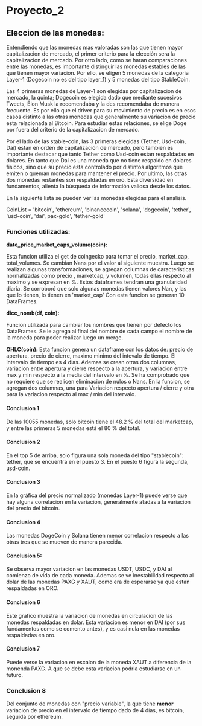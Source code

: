 # Proyecto_2

## Eleccion de las monedas:

Entendiendo que las monedas mas valoradas son las que tienen mayor capitalizacion de mercado, el primer criterio para la elección sera la capitalizacion de mercado. Por otro lado, como se haran comparaciones entre las monedas, es importante distinguir las monedas estables de las que tienen mayor variacion. Por ello, se eligen 5 monedas de la categoria Layer-1 (Dogecoin no es del tipo layer_1) y 5 monedas del tipo StableCoin.

Las 4 primeras monedas de Layer-1 son elegidas por capitalizacion de mercado, la quinta; Dogecoin es elegida dado que mediante sucesivos Tweets, Elon Musk la recomendaba y la des recomendaba de manera frecuente. Es por ello que el driver para su movimiento de precio es en esos casos distinto a las otras monedas que generalmente su variacion de precio esta relacionada al Bitcoin. Para estudiar estas relaciones, se elige Doge por fuera del criterio de la capitalizacion de mercado.

Por el lado de las stable-coin, las 3 primeras elegidas (Tether, Usd-coin, Dai) estan en orden de capitalización de mercado, pero tambien es importante destacar que tanto Tether como Usd-coin estan respaldadas en dolares. En tanto que Dai es una moneda que no tiene respaldo en dolares fisicos, sino que su precio esta controlado por distintos algoritmos que emiten o queman monedas para mantener el precio. Por ultimo, las otras dos monedas restantes son respaldadas en oro. Esta diversidad en fundamentos, alienta la búsqueda de información valiosa desde los datos.

En la siguiente lista se pueden ver las monedas elegidas para el analisis.

CoinList = 'bitcoin', 'ethereum', 'binancecoin', 'solana', 'dogecoin', 'tether', 'usd-coin', 'dai', pax-gold', 'tether-gold'

### Funciones utilizadas:
**date_price_market_caps_volume(coin):**

Esta funcion utiliza el get de coingecko para tomar el precio, market_cap, total_volumes. Se cambian Nans por el valor al siguiente muestra. 
Luego se realizan algunas transformaciones, se agregan columnas de caracteristicas normalizadas como precio , marketcap, y volumen, todas ellas respecto al maximo y se expresan en %. Estos dataframes tendran una granularidad diaria.
Se corroboró que solo algunas monedas tienen valores Nan, y las que lo tienen, lo tienen en 'market_cap' 
Con esta funcion se generan 10 DataFrames.

**dicc_nomb(df, coin):**

Funcion utilizada para cambiar los nombres que tienen por defecto los DataFrames. Se le agrega al final del nombre de cada campo el nombre de la moneda para poder realizar luego un merge.

**OHLC(coin):**
Esta funcion genera un dataframe con los datos de: precio de apertura, precio de cierre, maximo minimo del intevalo de tiempo. El intervalo de tiempo es 4 dias. Ademas se crean otras dos columnas, variacion entre apertura y cierre respecto a la apertura, y variacion entre max y min respecto a la media del intervalo en %.
Se ha comprobado que no requiere que se realicen eliminacion de nulos o Nans.
En la funcion, se agregan dos columnas, una para Variacion respecto apertura / cierre y otra para la variacion respecto al max / min del intervalo.





#### **Conclusion 1**

De las 10055 monedas, solo bitcoin tiene el 48.2 % del total del marketcap, y entre las primeras 5 monedas está el 80 % del total.

#### **Conclusion 2**

En el top 5 de arriba, solo figura una sola moneda del tipo "stablecoin": tether, que se encuentra en el puesto 3. En el puesto 6 figura la segunda, usd-coin.

#### **Conclusion 3**

En la gráfica del precio normalizado (monedas Layer-1) puede verse que hay alguna correlacion en la variacion, generalmente atadas a la variacion del precio del bitcoin.

#### **Conclusion 4**

Las monedas DogeCoin y Solana tienen menor correlacion respecto a las otras tres que se mueven de manera parecida.

#### **Conclusion 5**:

Se observa mayor variacion en las monedas USDT, USDC, y DAI al comienzo de vida de cada moneda.
Ademas se ve inestabilidad respecto al dolar de las monedas PAXG y XAUT, como era de esperarse ya que estan respaldadas en ORO.

#### **Conclusion 6**

Este grafico muestra la variacion de monedas en circulacion de las monedas respaldadas en dolar. Esta variacion es menor en DAI (por sus fundamentos como se comento antes), y es casi nula en las monedas respaldadas en oro.

#### **Conclusion 7**

Puede verse la variacion en escalon de la moneda XAUT a diferencia de la monenda PAXG. A que se debe esta variacion podria estudiarse en un futuro.

### **Conclusion 8**

Del conjunto de monedas con "precio variable", la que tiene **menor** variacion de precio en el intervalo de tiempo dado de 4 dias, es bitcoin, seguida por ethereum.






